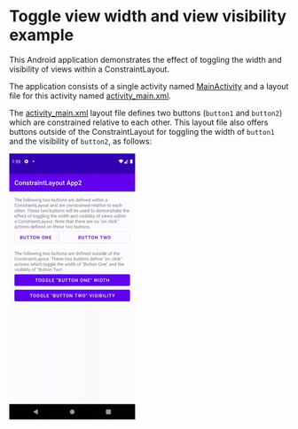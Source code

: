 # Toggle view width and view visibility example

This Android application demonstrates the effect of toggling the width and visibility of views within a ConstraintLayout.

The application consists of a single activity named [MainActivity](src/main/java/com/tazkiyatech/constraintlayout/app2/MainActivity.kt) and a layout file for this activity named [activity_main.xml](src/main/res/layout/activity_main.xml).

The [activity_main.xml](src/main/res/layout/activity_main.xml) layout file defines two buttons (`button1` and `button2`) which are constrained relative to each other. This layout file also offers buttons outside of the ConstraintLayout for toggling the width of `button1` and the visibility of `button2`, as follows:

![Demo of application](demo-small.gif)
